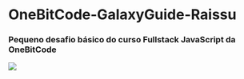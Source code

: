 # OneBitCode-GalaxyGuide-Raissu

### Pequeno desafio básico do curso Fullstack JavaScript da OneBitCode

<img src="https://programador.onebitcode.com/images/share-fb.png">
